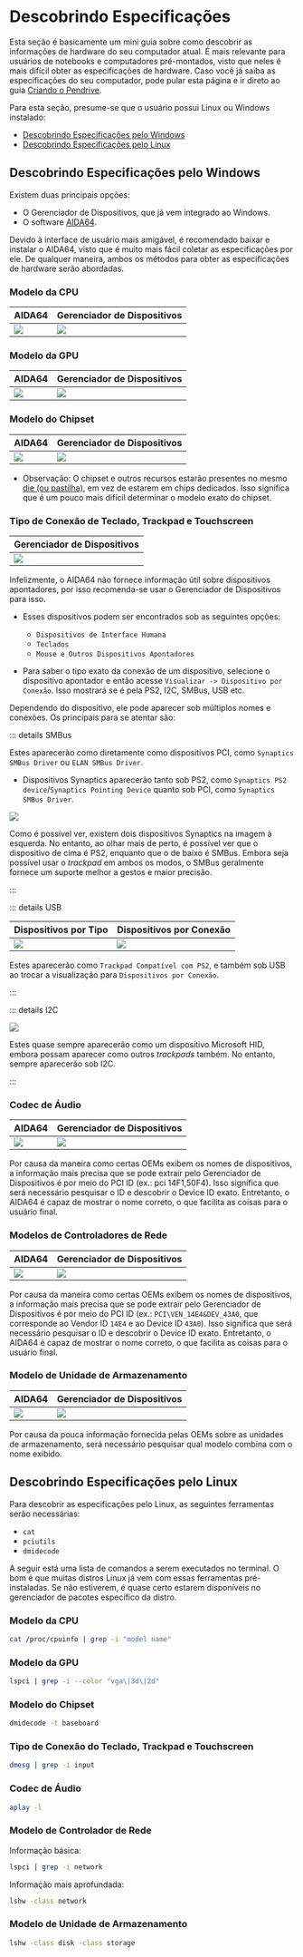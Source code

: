 # Descobrindo Especificações

Esta seção é basicamente um mini guia sobre como descobrir as informações de hardware do seu computador atual. É mais relevante para usuários de notebooks e computadores pré-montados, visto que neles é mais difícil obter as especificações de hardware. Caso você já saiba as especificações do seu computador, pode pular esta página e ir direto ao guia [Criando o Pendrive](./installer-guide/).

Para esta seção, presume-se que o usuário possui Linux ou Windows instalado:

* [Descobrindo Especificações pelo Windows](#descobrindo-especificações-pelo-windows)
* [Descobrindo Especificações pelo Linux](#descobrindo-especificações-pelo-linux)

## Descobrindo Especificações pelo Windows

Existem duas principais opções:

* O Gerenciador de Dispositivos, que já vem integrado ao Windows.
* O software [AIDA64](https://www.aida64.com/downloads).

Devido à interface de usuário mais amigável, é recomendado baixar e instalar o AIDA64, visto que é muito mais fácil coletar as especificações por ele. De qualquer maneira, ambos os métodos para obter as especificações de hardware serão abordadas.

### Modelo da CPU

| AIDA64 | Gerenciador de Dispositivos |
| :--- | :--- |
| ![](./images/finding-hardware-md/cpu-model-aida64.png) | ![](./images/finding-hardware-md/cpu-model-devicemanager.png) |

### Modelo da GPU

| AIDA64 | Gerenciador de Dispositivos |
| :--- | :--- |
| ![](./images/finding-hardware-md/GPU-model-aida64.png) | ![](./images/finding-hardware-md/GPU-model-devicemanager.png) |

### Modelo do Chipset

| AIDA64 | Gerenciador de Dispositivos |
| :--- | :--- |
| ![](./images/finding-hardware-md/chipset-model-aida64.png) | ![](./images/finding-hardware-md/chipset-model-devicemanager.png) |

* Observação: O chipset e outros recursos estarão presentes no mesmo [die (ou pastilha)](https://pt.wikipedia.org/wiki/Die_(circuito_integrado)), em vez de estarem em chips dedicados. Isso significa que é um pouco mais difícil determinar o modelo exato do chipset.

### Tipo de Conexão de Teclado, Trackpad e Touchscreen 

| Gerenciador de Dispositivos |
| :--- |
| ![](./images/finding-hardware-md/trackpad-model-devicemanager.png) |

Infelizmente, o AIDA64 não fornece informação útil sobre dispositivos apontadores, por isso recomenda-se usar o Gerenciador de Dispositivos para isso.

* Esses dispositivos podem ser encontrados sob as seguintes opções:
  * `Dispositivos de Interface Humana`
  * `Teclados`
  * `Mouse e Outros Dispositivos Apontadores`

* Para saber o tipo exato da conexão de um dispositivo, selecione o dispositivo apontador e então acesse `Visualizar -> Dispositivo por Conexão`. Isso mostrará se é pela PS2, I2C, SMBus, USB etc.

Dependendo do dispositivo, ele pode aparecer sob múltiplos nomes e conexões. Os principais para se atentar são:

::: details SMBus

Estes aparecerão como diretamente como dispositivos PCI, como `Synaptics SMBus Driver` ou `ELAN SMBus Driver`.

* Dispositivos Synaptics aparecerão tanto sob PS2, como `Synaptics PS2 device`/`Synaptics Pointing Device` quanto sob PCI, como `Synaptics SMBus Driver`.

![](./images/finding-hardware-md/Windows-SMBus-Device.png)

Como é possível ver, existem dois dispositivos Synaptics na imagem à esquerda. No entanto, ao olhar mais de perto, é possível ver que o dispositivo de cima é PS2, enquanto que o de baixo é SMBus. Embora seja possível usar o *trackpad* em ambos os modos, o SMBus geralmente fornece um suporte melhor a gestos e maior precisão.

:::

::: details USB

| Dispositivos por Tipo | Dispositivos por Conexão |
| :--- | :--- |
| ![](./images/finding-hardware-md/USB-trackpad-normal.png) | ![](./images/finding-hardware-md/USB-trackpad-by-connection.png)

Estes aparecerão como `Trackpad Compatível com PS2`, e também sob USB ao trocar a visualização para `Dispositivos por Conexão`.

:::

::: details I2C

![](./images/finding-hardware-md/i2c-trackpad.png)

Estes quase sempre aparecerão como um dispositivo Microsoft HID, embora possam aparecer como outros *trackpads* também. No entanto, sempre aparecerão sob I2C.

:::
  
### Codec de Áudio

| AIDA64 | Gerenciador de Dispositivos |
| :--- | :--- |
| ![](./images/finding-hardware-md/audio-controller-aida64.png) | ![](./images/finding-hardware-md/audio-controller-aida64.png.png) |

Por causa da maneira como certas OEMs exibem os nomes de dispositivos, a informação mais precisa que se pode extrair pelo Gerenciador de Dispositivos é por meio do PCI ID (ex.: pci 14F1,50F4). Isso significa que será necessário pesquisar o ID e descobrir o Device ID exato. Entretanto, o AIDA64 é capaz de mostrar o nome correto, o que facilita as coisas para o usuário final.

### Modelos de Controladores de Rede

| AIDA64 | Gerenciador de Dispositivos |
| :--- | :--- |
| ![](./images/finding-hardware-md/nic-model-aida64.png) | ![](./images/finding-hardware-md/nic-model-devicemanager.png) |

Por causa da maneira como certas OEMs exibem os nomes de dispositivos, a informação mais precisa que se pode extrair pelo Gerenciador de Dispositivos é por meio do PCI ID (ex.: `PCI\VEN_14E4&DEV_43A0`, que corresponde ao Vendor ID `14E4` e ao Device ID `43A0`). Isso significa que será necessário pesquisar o ID e descobrir o Device ID exato. Entretanto, o AIDA64 é capaz de mostrar o nome correto, o que facilita as coisas para o usuário final.

### Modelo de Unidade de Armazenamento

| AIDA64 | Gerenciador de Dispositivos |
| :--- | :--- |
| ![](./images/finding-hardware-md/disk-model-aida64.png) | ![](./images/finding-hardware-md/disk-model-devicemanager.png) |

Por causa da pouca informação fornecida pelas OEMs sobre as unidades de armazenamento, será necessário pesquisar qual modelo combina com o nome exibido.

## Descobrindo Especificações pelo Linux

Para descobrir as especificações pelo Linux, as seguintes ferramentas serão necessárias:

* `cat`
* `pciutils`
* `dmidecode`

A seguir está uma lista de comandos a serem executados no terminal. O bom é que muitas distros Linux já vem com essas ferramentas pré-instaladas. Se não estiverem, é quase certo estarem disponíveis no gerenciador de pacotes específico da distro.

### Modelo da CPU

```sh
cat /proc/cpuinfo | grep -i "model name"
```

### Modelo da GPU

```sh
lspci | grep -i --color "vga\|3d\|2d"
```

### Modelo do Chipset

```sh
dmidecode -t baseboard
```

### Tipo de Conexão do Teclado, Trackpad e Touchscreen

```sh
dmesg | grep -i input
```

### Codec de Áudio

```sh
aplay -l
```

### Modelo de Controlador de Rede

Informação básica:

```sh
lspci | grep -i network
```

Informação mais aprofundada:

```sh
lshw -class network
```

### Modelo de Unidade de Armazenamento

```sh
lshw -class disk -class storage
```
